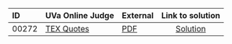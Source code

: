 | ID | UVa Online Judge | External | Link to solution |
|:---|:---|:---|:---:|
| 00272 | [TEX Quotes](https://onlinejudge.org/index.php?option=com_onlinejudge&Itemid=8&category=607&page=show_problem&problem=208) | [PDF](https://onlinejudge.org/external/2/272.pdf) | [Solution](https://github.com/versenyi98/uva-solutions/tree/main/solutions/00272%20-%20TEX%20Quotes)|

